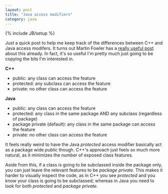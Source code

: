 ```yaml
---
layout: post
title: "Java access modifiers"
category: java
---
```

{% include JB/setup %}

Just a quick post to help me keep track of the differences between C++ and Java access modifers. It turns out Martin Fowler has a [really useful post](http://martinfowler.com/bliki/AccessModifier.html) about this already. In fact, it's so useful I'm pretty much just going to be copying the bits I'm interested in.

**C++**

- public: any class can access the feature
- protected: any subclass can access the feature
- private: no other class can access the feature

**Java**

- public: any class can access the feature
- protected: any class in the same package AND any subclass (regardless of package)
- package private (default): any class in the same package can access the feature
- private: no other class can access the feature

It feels really weird to have the Java *protected* access modifier basically act as a package wide *public* though. C++'s approach just feels so much more natural, as it minimizes the number of exposed class features.

Aside from this, if a class is going to be subclassed inside the package only, you can just leave the relevant features to be *package private*. This makes it harder to visually inspect the code, as in C++ you see *protected* and you know your class is going to be subclassed; whereas in Java you need to look for both *protected* and *package private*.
